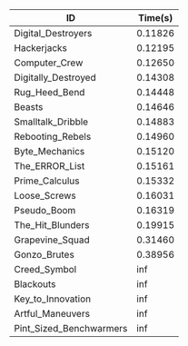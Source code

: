 |ID|Time(s)|
|-|-|
|Digital_Destroyers|0.11826|
|Hackerjacks|0.12195|
|Computer_Crew|0.12650|
|Digitally_Destroyed|0.14308|
|Rug_Heed_Bend|0.14448|
|Beasts|0.14646|
|Smalltalk_Dribble|0.14883|
|Rebooting_Rebels|0.14960|
|Byte_Mechanics|0.15120|
|The_ERROR_List|0.15161|
|Prime_Calculus|0.15332|
|Loose_Screws|0.16031|
|Pseudo_Boom|0.16319|
|The_Hit_Blunders|0.19915|
|Grapevine_Squad|0.31460|
|Gonzo_Brutes|0.38956|
|Creed_Symbol|inf|
|Blackouts|inf|
|Key_to_Innovation|inf|
|Artful_Maneuvers|inf|
|Pint_Sized_Benchwarmers|inf|
